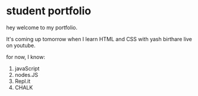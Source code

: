 # student portfolio

hey welcome to my portfolio.


It's coming up tomorrow when I learn HTML and CSS with yash birthare live on youtube.

for now, I know:

1. javaScript
1. nodes.JS
1. Repl.it
1. CHALK
